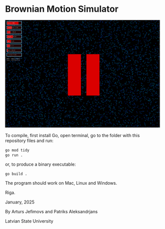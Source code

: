 # Brownian Motion Simulator

![Program screenshot](screenshot.png)

To compile, first install Go, open terminal, go to the folder with this repository files and run:
```
go mod tidy
go run .
```

or, to produce a binary executable:
```
go build .
```

The program should work on Mac, Linux and Windows.

Riga.

January, 2025

By Arturs Jefimovs and Patriks Aleksandrjans

Latvian State University
